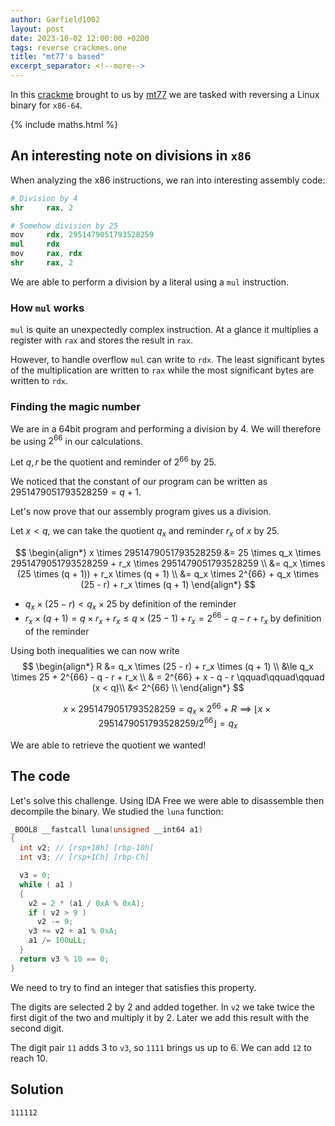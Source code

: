```yaml
---
author: Garfield1002
layout: post
date: 2023-10-02 12:00:00 +0200
tags: reverse crackmes.one
title: "mt77's based"
excerpt_separator: <!--more-->
---
```


In this [crackme](https://crackmes.one/crackme/64fdf93bd931496abf90994b) brought to us by [mt77](https://crackmes.one/user/mt77) we are tasked with reversing a Linux binary for `x86-64`.

<!--more-->

{% include maths.html %}

## An interesting note on divisions in `x86`

When analyzing the x86 instructions, we ran into interesting assembly code:

```s
# Division by 4
shr     rax, 2

# Somehow division by 25
mov     rdx, 2951479051793528259
mul     rdx
mov     rax, rdx
shr     rax, 2
```
We are able to perform a division by a literal using a `mul` instruction.

### How `mul` works

`mul` is quite an unexpectedly complex instruction. At a glance it multiplies a register with `rax` and stores the result in `rax`.

However, to handle overflow `mul` can write to `rdx`. The least significant bytes of the multiplication are written to `rax` while the most significant bytes are written to `rdx`.

### Finding the magic number

We are in a 64bit program and performing a division by 4. We will therefore be using $2^{66}$ in our calculations.

Let $q, r$ be the quotient and reminder of $2^{66}$ by $25$.

We noticed that the constant of our program can be written as $2951479051793528259 = q + 1$.

Let's now prove that our assembly program gives us a division.

Let $x < q$, we can take the quotient $q_x$ and reminder $r_x$ of $x$ by $25$.

$$
\begin{align*}
x \times 2951479051793528259 &= 25 \times q_x \times 2951479051793528259 + r_x \times 2951479051793528259 \\
&= q_x \times (25 \times (q + 1)) + r_x \times (q + 1) \\
&= q_x \times 2^{66} + q_x \times (25 - r) + r_x \times (q + 1)
\end{align*}
$$

- $q_x \times (25 - r) < q_x \times 25$ by definition of the reminder
- $r_x \times (q + 1) = q \times r_x  + r_x \le q \times (25 - 1) + r_x = 2^{66} - q - r + r_x$ by definition of the reminder

Using both inequalities we can now write
$$
\begin{align*}
R &= q_x \times (25 - r) + r_x \times (q + 1) \\
&\le q_x \times 25 + 2^{66} - q - r + r_x \\
& = 2^{66} + x - q - r \qquad\qquad\qquad (x < q)\\
&< 2^{66} \\
\end{align*}
$$

$$
x \times 2951479051793528259 = q_x \times 2^{66} + R \implies \lfloor x \times 2951479051793528259 / 2^{66} \rfloor = q_x
$$

We are able to retrieve the quotient we wanted!

## The code

Let's solve this challenge. Using IDA Free we were able to disassemble then decompile the binary. We studied the `luna` function:

```c
_BOOL8 __fastcall luna(unsigned __int64 a1)
{
  int v2; // [rsp+18h] [rbp-10h]
  int v3; // [rsp+1Ch] [rbp-Ch]

  v3 = 0;
  while ( a1 )
  {
    v2 = 2 * (a1 / 0xA % 0xA);
    if ( v2 > 9 )
      v2 -= 9;
    v3 += v2 + a1 % 0xA;
    a1 /= 100uLL;
  }
  return v3 % 10 == 0;
}
```

We need to try to find an integer that satisfies this property.

The digits are selected 2 by 2 and added together. In `v2` we take twice the first digit of the two and multiply it by 2. Later we add this result with the second digit.

The digit pair `11` adds 3 to `v3`, so `1111` brings us up to 6. We can add `12` to reach 10.

## Solution

`111112`
